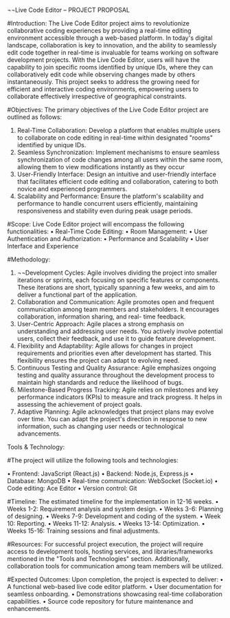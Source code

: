 ¬¬Live Code Editor
–	PROJECT PROPOSAL

#Introduction:
The Live Code Editor project aims to revolutionize collaborative coding experiences by providing a real-time editing environment accessible through a web-based platform. In today's digital landscape, collaboration is key to innovation, and the ability to seamlessly edit code together in real-time is invaluable for teams working on software development projects. With the Live Code Editor, users will have the capability to join specific rooms identified by unique IDs, where they can collaboratively edit code while observing changes made by others instantaneously. This project seeks to address the growing need for efficient and interactive coding environments, empowering users to collaborate effectively irrespective of geographical constraints. 

#Objectives:
The primary objectives of the Live Code Editor project are outlined as follows:
1.	Real-Time Collaboration: Develop a platform that enables multiple users to collaborate on code editing in real-time within designated "rooms" identified by unique IDs.
2.	Seamless Synchronization: Implement mechanisms to ensure seamless synchronization of code changes among all users within the same room, allowing them to view modifications instantly as they occur
3.	User-Friendly Interface: Design an intuitive and user-friendly interface that facilitates efficient code editing and collaboration, catering to both novice and experienced programmers.
4.	Scalability and Performance: Ensure the platform's scalability and performance to handle concurrent users efficiently, maintaining responsiveness and stability even during peak usage periods.

#Scope:
        Live Code Editor project will encompass the following functionalities:
•	Real-Time Code Editing:
•	Room Management:
•	User Authentication and Authorization:
•	Performance and Scalability
•	User Interface and Experience

#Methodology:
1.	¬¬Development Cycles: Agile involves dividing the project into smaller iterations or sprints, each focusing on specific features or components. These iterations are short, typically spanning a few weeks, and aim to deliver a functional part of the application.
2.	Collaboration and Communication: Agile promotes open and frequent communication among team members and stakeholders. It encourages collaboration, information sharing, and real- time feedback.
3.	User-Centric Approach: Agile places a strong emphasis on understanding and addressing user needs. You actively involve potential users, collect their feedback, and use it to guide feature development.
4.	Flexibility and Adaptability: Agile allows for changes in project requirements and priorities even after development has started. This flexibility ensures the project can adapt to evolving need.
5.	Continuous Testing and Quality Assurance: Agile emphasizes ongoing testing and quality assurance throughout the development process to maintain high standards and reduce the likelihood of bugs.
6.	Milestone-Based Progress Tracking: Agile relies on milestones and key performance indicators (KPIs) to measure and track progress. It helps in assessing the achievement of project goals.
7.	Adaptive Planning: Agile acknowledges that project plans may evolve over time. You can adapt the project's direction in response to new information, such as changing user needs or technological advancements.

Tools & Technology:

#The project will utilize the following tools and technologies:

•	Frontend: JavaScript (React.js)
•	Backend: Node.js, Express.js
•	Database: MongoDB
•	Real-time communication: WebSocket (Socket.io)
•	Code editing: Ace Editor
•	Version control: Git

#Timeline:
         The estimated timeline for the implementation in 12-16 weeks.
•	Weeks 1-2: Requirement analysis and system design.
•	Weeks 3-6: Planning of designing.
•	Weeks 7-9: Development and coding of the system.
•	Week 10: Reporting.
•	Weeks 11-12: Analysis.
•	Weeks 13-14: Optimization.
•	Weeks 15-16: Training sessions and final adjustments.


#Resources:
 For successful project execution, the project will require access to development tools, hosting services, and libraries/frameworks mentioned in the "Tools and Technologies" section. Additionally, collaboration tools for communication among team members will be utilized.

#Expected Outcomes:
       Upon completion, the project is expected to deliver:
•	A functional web-based live code editor platform.
•	User documentation for seamless onboarding.
•	Demonstrations showcasing real-time collaboration capabilities.
•	Source code repository for future maintenance and enhancements.
 
 
